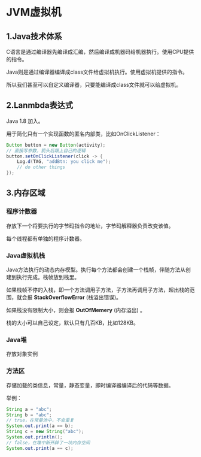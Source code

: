# JVM虚拟机

## 1.Java技术体系

C语言是通过编译器先编译成汇编，然后编译成机器码给机器执行。使用CPU提供的指令。

Java则是通过编译器编译成class文件给虚拟机执行。使用虚拟机提供的指令。

所以我们甚至可以自定义编译器，只要能编译成class文件就可以给虚拟机。

## 2.Lanmbda表达式

Java 1.8 加入。

用于简化只有一个实现函数的匿名内部类，比如OnClickListener：

```java
Button button = new Button(activity);
// 直接写参数，箭头后跟上自己的逻辑
button.setOnClickListener(click -> {
    Log.d(TAG, "addBtn: you click me");
    // do other things
});
```

## 3.内存区域

### 程序计数器

存放下一个将要执行的字节码指令的地址，字节码解释器负责改变该值。

每个线程都有单独的程序计数器。

### Java虚拟机栈

Java方法执行的动态内存模型。执行每个方法都会创建一个栈帧，伴随方法从创建到执行完成。栈帧放到栈里。

如果栈帧不停的入栈，即一个方法调用子方法，子方法再调用子方法，超出栈的范围，就会报 **StackOverflowError** (栈溢出错误)。

如果栈没有限制大小，则会报 **OutOfMemery** (内存溢出) 。

栈的大小可以自己设定，默认只有几百KB，比如128KB。

### Java堆

存放对象实例

### 方法区

存储加载的类信息，常量，静态变量，即时编译器编译后的代码等数据。

举例：

```java
String a = "abc";
String b = "abc";
// true，在常量池中，不会重复
System.out.print(a == b);
String c = new String("abc");
System.out.println();
// false，在堆中新开辟了一块内存空间
System.out.print(a == c);
```

